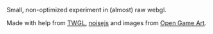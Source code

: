 Small, non-optimized experiment in (almost) raw webgl.

Made with help from [TWGL](https://twgljs.org/), [noisejs](https://github.com/josephg/noisejs) and images from [Open Game Art](https://opengameart.org/).